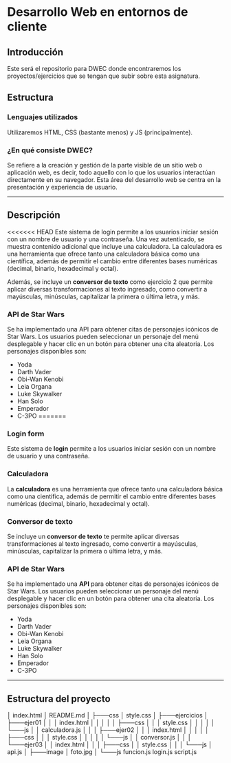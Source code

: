 # Desarrollo Web en entornos de cliente 

## Introducción
Este será el repositorio para DWEC donde encontraremos los proyectos/ejercicios que se tengan que subir sobre esta asignatura. 

## Estructura
### Lenguajes utilizados
Utilizaremos HTML, CSS (bastante menos) y JS (principalmente).

### ¿En qué consiste DWEC?
Se refiere a la creación y gestión de la parte visible de un sitio web o aplicación web, es decir, todo aquello con lo que los usuarios interactúan directamente en su navegador. Esta área del desarrollo web se centra en la presentación y experiencia de usuario.

---

## Descripción
<<<<<<< HEAD
Este sistema de login permite a los usuarios iniciar sesión con un nombre de usuario y una contraseña. Una vez autenticado, se muestra contenido adicional que incluye una calculadora. La calculadora es una herramienta que ofrece tanto una calculadora básica como una científica, además de permitir el cambio entre diferentes bases numéricas (decimal, binario, hexadecimal y octal).

Además, se incluye un **conversor de texto** como ejercicio 2 que permite aplicar diversas transformaciones al texto ingresado, como convertir a mayúsculas, minúsculas, capitalizar la primera o última letra, y más.

### API de Star Wars
Se ha implementado una API para obtener citas de personajes icónicos de Star Wars. Los usuarios pueden seleccionar un personaje del menú desplegable y hacer clic en un botón para obtener una cita aleatoria. Los personajes disponibles son:
- Yoda
- Darth Vader
- Obi-Wan Kenobi
- Leia Organa
- Luke Skywalker
- Han Solo
- Emperador
- C-3PO
=======

### Login form
Este sistema de **login** permite a los usuarios iniciar sesión con un nombre de usuario y una contraseña. 

### Calculadora
La **calculadora** es una herramienta que ofrece tanto una calculadora básica como una científica, además de permitir el cambio entre diferentes bases numéricas (decimal, binario, hexadecimal y octal).

### Conversor de texto
Se incluye un **conversor de texto** te permite aplicar diversas transformaciones al texto ingresado, como convertir a mayúsculas, minúsculas, capitalizar la primera o última letra, y más.

### API de Star Wars
Se ha implementado una **API** para obtener citas de personajes icónicos de Star Wars. Los usuarios pueden seleccionar un personaje del menú desplegable y hacer clic en un botón para obtener una cita aleatoria. Los personajes disponibles son:
- Yoda
- Darth Vader
- Obi-Wan Kenobi
- Leia Organa
- Luke Skywalker
- Han Solo
- Emperador
- C-3PO
---
## Estructura del proyecto 

│   index.html
│   README.md
│
├───css
│       style.css
│
├───ejercicios
│   ├───ejer01
│   │   │   index.html
│   │   │
│   │   ├───css
│   │   │       style.css
│   │   │
│   │   └───js
│   │           calculadora.js
│   │
│   ├───ejer02
│   │   │   index.html
│   │   │
│   │   ├───css
│   │   │       style.css
│   │   │
│   │   └───js
│   │           conversor.js
│   │
│   └───ejer03
│       │   index.html
│       │
│       ├───css
│       │       style.css
│       │
│       └───js
│               api.js
│
├───image
│       foto.jpg
│
└───js
        funcion.js
        login.js
        script.js
